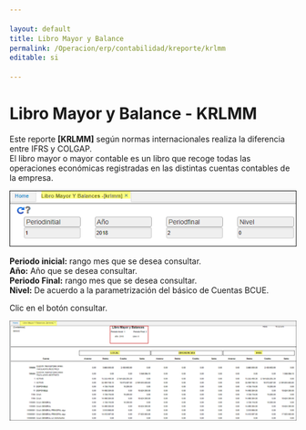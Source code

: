 ```yaml
---

layout: default
title: Libro Mayor y Balance
permalink: /Operacion/erp/contabilidad/kreporte/krlmm
editable: si

---
```


# Libro Mayor y Balance - KRLMM

Este reporte **[KRLMM]** según normas internacionales realiza la diferencia entre IFRS y COLGAP.  
El libro mayor o mayor contable es un libro que recoge todas las operaciones económicas registradas en las distintas cuentas contables de la empresa.  


![](krlmm1.png)

**Periodo inicial:** rango mes que se desea consultar.  
**Año:** Año que se desea consultar.  
**Periodo Final:** rango mes que se desea consultar.  
**Nivel:** De acuerdo a la parametrización del básico de Cuentas BCUE.  


Clic en el botón consultar.  

![](krlmm2.png)









